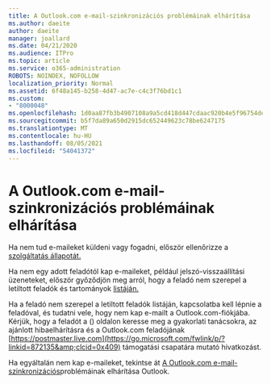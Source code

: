 ```yaml
---
title: A Outlook.com e-mail-szinkronizációs problémáinak elhárítása
ms.author: daeite
author: daeite
manager: joallard
ms.date: 04/21/2020
ms.audience: ITPro
ms.topic: article
ms.service: o365-administration
ROBOTS: NOINDEX, NOFOLLOW
localization_priority: Normal
ms.assetid: 6f48a145-b258-4d47-ac7e-c4c3f76bd1c1
ms.custom:
- "8000048"
ms.openlocfilehash: 1d0aa87fb3b4907108a9a5cd418d447cdaac920b4e5f96754dec2d0bd354b92d
ms.sourcegitcommit: b5f7da89a650d2915dc652449623c78be6247175
ms.translationtype: MT
ms.contentlocale: hu-HU
ms.lasthandoff: 08/05/2021
ms.locfileid: "54041372"
---
```

# <a name="fix-outlookcom-email-sync-issues"></a>A Outlook.com e-mail-szinkronizációs problémáinak elhárítása

Ha nem tud e-maileket küldeni vagy fogadni, először ellenőrizze a [szolgáltatás állapotát.](https://go.microsoft.com/fwlink/p/?linkid=837482&amp;clcid=0x409)
  
Ha nem egy adott feladótól kap e-maileket, például jelszó-visszaállítási üzeneteket, először győződjön meg arról, hogy a feladó nem szerepel a letiltott feladók és tartományok [listáján.](https://outlook.live.com/mail/options/mail/junkEmail/blockedSendersAndDomains)
  
Ha a feladó nem szerepel a letiltott feladók listáján, kapcsolatba kell lépnie a feladóval, és tudatni vele, hogy nem kap e-mailt a Outlook.com-fiókjába. Kérjük, hogy a feladót a () oldalon keresse meg a gyakorlati tanácsokra, az ajánlott hibaelhárításra és a Outlook.com feladójának [https://postmaster.live.com](https://go.microsoft.com/fwlink/p/?linkid=872135&amp;clcid=0x409) támogatási csapatára mutató hivatkozást.
  
Ha egyáltalán nem kap e-maileket, tekintse át [A Outlook.com e-mail-szinkronizációs](https://support.office.com/article/d39e3341-8d79-4bf1-b3c7-ded602233642?wt.mc_id=Office_Outlook_com_Alchemy)problémáinak elhárítása Outlook.